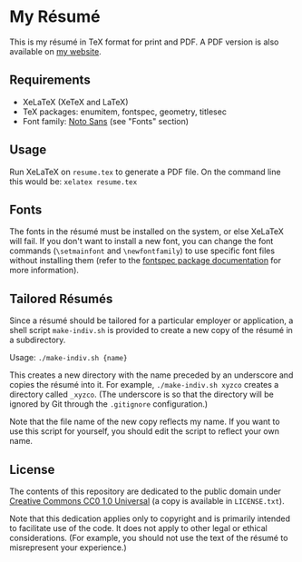 # My Résumé

This is my résumé in TeX format for print and PDF. A PDF version is also available on [my website](https://objectboxpc.name/resume/).

## Requirements

* XeLaTeX (XeTeX and LaTeX)
* TeX packages: enumitem, fontspec, geometry, titlesec
* Font family: [Noto Sans](https://fonts.google.com/noto/specimen/Noto+Sans) (see "Fonts" section)

## Usage

Run XeLaTeX on `resume.tex` to generate a PDF file. On the command line this would be: `xelatex resume.tex`

## Fonts

The fonts in the résumé must be installed on the system, or else XeLaTeX will fail. If you don't want to install a new font, you can change the font commands (`\setmainfont` and `\newfontfamily`) to use specific font files without installing them (refer to the [fontspec package documentation](https://ctan.org/pkg/fontspec) for more information).

## Tailored Résumés

Since a résumé should be tailored for a particular employer or application, a shell script `make-indiv.sh` is provided to create a new copy of the résumé in a subdirectory.

Usage: `./make-indiv.sh {name}`

This creates a new directory with the name preceded by an underscore and copies the résumé into it. For example, `./make-indiv.sh xyzco` creates a directory called `_xyzco`. (The underscore is so that the directory will be ignored by Git through the `.gitignore` configuration.)

Note that the file name of the new copy reflects my name. If you want to use this script for yourself, you should edit the script to reflect your own name.

## License

The contents of this repository are dedicated to the public domain under [Creative Commons CC0 1.0 Universal](https://creativecommons.org/publicdomain/zero/1.0/) (a copy is available in `LICENSE.txt`).

Note that this dedication applies only to copyright and is primarily intended to facilitate use of the code. It does not apply to other legal or ethical considerations. (For example, you should not use the text of the résumé to misrepresent your experience.)